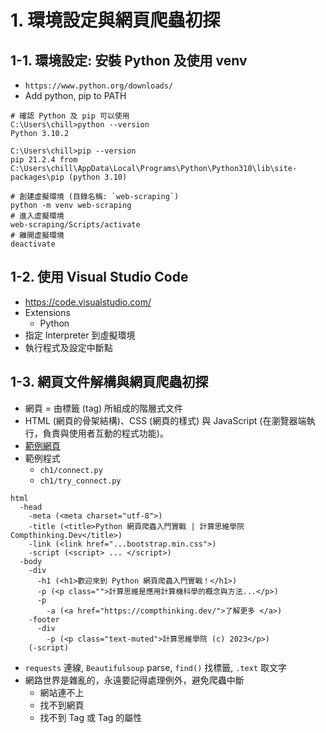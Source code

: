 # 1. 環境設定與網頁爬蟲初探

## 1-1. 環境設定: 安裝 Python 及使用 venv

* `https://www.python.org/downloads/`
* Add python, pip to PATH
```
# 確認 Python 及 pip 可以使用
C:\Users\chill>python --version
Python 3.10.2

C:\Users\chill>pip --version
pip 21.2.4 from C:\Users\chill\AppData\Local\Programs\Python\Python310\lib\site-packages\pip (python 3.10)
```
```
# 創建虛擬環境 (目錄名稱: `web-scraping`)
python -m venv web-scraping
# 進入虛擬環境
web-scraping/Scripts/activate
# 離開虛擬環境
deactivate
```

## 1-2. 使用 Visual Studio Code

* https://code.visualstudio.com/
* Extensions
  * Python
* 指定 Interpreter 到虛擬環境
* 執行程式及設定中斷點


## 1-3. 網頁文件解構與網頁爬蟲初探

* 網頁 = 由標籤 (tag) 所組成的階層式文件
* HTML (網頁的骨架結構)、CSS (網頁的樣式) 與 JavaScript (在瀏覽器端執行，負責與使用者互動的程式功能)。
* [範例網頁](http://compthinkingdev.github.io/py-web-scraping/ch1/connect.html)
* 範例程式
  * `ch1/connect.py`
  * `ch1/try_connect.py`
```
html
  -head
    -meta (<meta charset="utf-8">)
    -title (<title>Python 網頁爬蟲入門實戰 | 計算思維學院 Compthinking.Dev</title>)
    -link (<link href="...bootstrap.min.css">)
    -script (<script> ... </script>)
  -body
    -div
      -h1 (<h1>歡迎來到 Python 網頁爬蟲入門實戰！</h1>)
      -p (<p class="">計算思維是應用計算機科學的概念與方法...</p>)
      -p
        -a (<a href="https://compthinking.dev/">了解更多 </a>)
    -footer
      -div
        -p (<p class="text-muted">計算思維學院 (c) 2023</p>)
    (-script)
```
* `requests` 連線, `Beautifulsoup` parse, `find()` 找標籤, `.text` 取文字
* 網路世界是雜亂的，永遠要記得處理例外，避免爬蟲中斷
  * 網站連不上
  * 找不到網頁
  * 找不到 Tag 或 Tag 的屬性